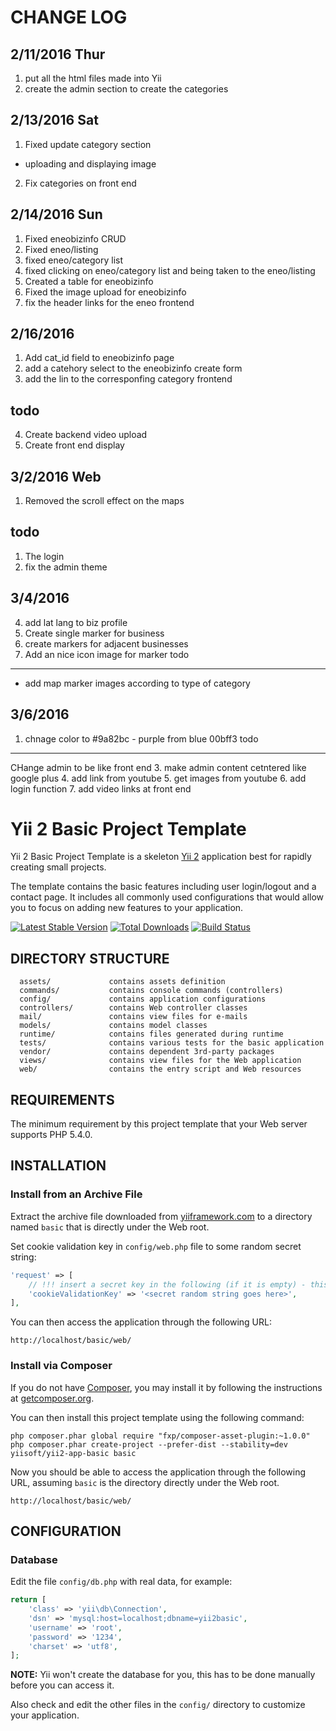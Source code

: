 CHANGE LOG
==========

2/11/2016 Thur
--------------
1. put all the html files made into Yii
2. create the admin section to create the categories 


2/13/2016 Sat
-------------
1. Fixed update category section
  - uploading and displaying image
2. Fix categories on front end 


2/14/2016 Sun
-------------
1. Fixed eneobizinfo CRUD
2. Fixed eneo/listing
3. fixed eneo/category list
4. fixed clicking on eneo/category list and being taken to the eneo/listing
5. Created a table for eneobizinfo
6. Fixed the image upload for eneobizinfo
7. fix the header links for the eneo frontend


2/16/2016
----------

1. Add cat_id field to eneobizinfo page
2. add a catehory select to the eneobizinfo create form
3. add the lin to the corresponfing category frontend

todo
-----

4. Create backend video upload 
5. Create front end display 

3/2/2016 Web
-------------
1. Removed the scroll effect on the maps

todo
----
1. The login
2. fix the admin theme


3/4/2016
--------
4. add lat lang to biz profile
1. Create single marker for business
2. create markers for adjacent businesses
3. Add an nice icon image for marker
todo
----

- add map marker images according to type of category 

3/6/2016
--------
1. chnage color to #9a82bc - purple from blue 00bff3
todo
-----

CHange admin to be like front end
3. make admin content cetntered like google plus
4. add link from youtube
5. get images from youtube
6. add login function
7. add video links at front end

















Yii 2 Basic Project Template
============================

Yii 2 Basic Project Template is a skeleton [Yii 2](http://www.yiiframework.com/) application best for
rapidly creating small projects.

The template contains the basic features including user login/logout and a contact page.
It includes all commonly used configurations that would allow you to focus on adding new
features to your application.

[![Latest Stable Version](https://poser.pugx.org/yiisoft/yii2-app-basic/v/stable.png)](https://packagist.org/packages/yiisoft/yii2-app-basic)
[![Total Downloads](https://poser.pugx.org/yiisoft/yii2-app-basic/downloads.png)](https://packagist.org/packages/yiisoft/yii2-app-basic)
[![Build Status](https://travis-ci.org/yiisoft/yii2-app-basic.svg?branch=master)](https://travis-ci.org/yiisoft/yii2-app-basic)

DIRECTORY STRUCTURE
-------------------

      assets/             contains assets definition
      commands/           contains console commands (controllers)
      config/             contains application configurations
      controllers/        contains Web controller classes
      mail/               contains view files for e-mails
      models/             contains model classes
      runtime/            contains files generated during runtime
      tests/              contains various tests for the basic application
      vendor/             contains dependent 3rd-party packages
      views/              contains view files for the Web application
      web/                contains the entry script and Web resources



REQUIREMENTS
------------

The minimum requirement by this project template that your Web server supports PHP 5.4.0.


INSTALLATION
------------

### Install from an Archive File

Extract the archive file downloaded from [yiiframework.com](http://www.yiiframework.com/download/) to
a directory named `basic` that is directly under the Web root.

Set cookie validation key in `config/web.php` file to some random secret string:

```php
'request' => [
    // !!! insert a secret key in the following (if it is empty) - this is required by cookie validation
    'cookieValidationKey' => '<secret random string goes here>',
],
```

You can then access the application through the following URL:

~~~
http://localhost/basic/web/
~~~


### Install via Composer

If you do not have [Composer](http://getcomposer.org/), you may install it by following the instructions
at [getcomposer.org](http://getcomposer.org/doc/00-intro.md#installation-nix).

You can then install this project template using the following command:

~~~
php composer.phar global require "fxp/composer-asset-plugin:~1.0.0"
php composer.phar create-project --prefer-dist --stability=dev yiisoft/yii2-app-basic basic
~~~

Now you should be able to access the application through the following URL, assuming `basic` is the directory
directly under the Web root.

~~~
http://localhost/basic/web/
~~~


CONFIGURATION
-------------

### Database

Edit the file `config/db.php` with real data, for example:

```php
return [
    'class' => 'yii\db\Connection',
    'dsn' => 'mysql:host=localhost;dbname=yii2basic',
    'username' => 'root',
    'password' => '1234',
    'charset' => 'utf8',
];
```

**NOTE:** Yii won't create the database for you, this has to be done manually before you can access it.

Also check and edit the other files in the `config/` directory to customize your application.
